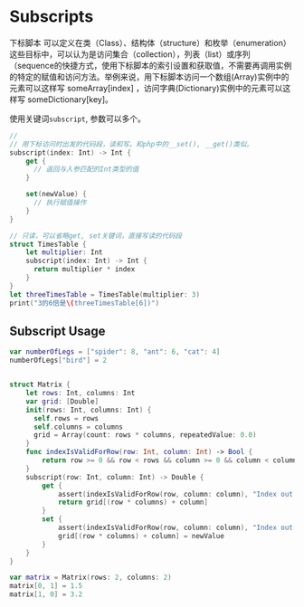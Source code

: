 # Subscripts

下标脚本 可以定义在类（Class）、结构体（structure）和枚举（enumeration）这些目标中，可以认为是访问集合（collection），列表（list）或序列（sequence的快捷方式，使用下标脚本的索引设置和获取值，不需要再调用实例的特定的赋值和访问方法。举例来说，用下标脚本访问一个数组(Array)实例中的元素可以这样写 someArray[index] ，访问字典(Dictionary)实例中的元素可以这样写 someDictionary[key]。

使用关键词`subscript`, 参数可以多个。

```swift
// 
// 用下标访问时出发的代码段，读和写。和php中的__set(), __get()类似。
subscript(index: Int) -> Int {
    get {
      // 返回与入参匹配的Int类型的值
    }

    set(newValue) {
      // 执行赋值操作
    }
}

// 只读，可以省略get, set关键词，直接写读的代码段
struct TimesTable {
    let multiplier: Int
    subscript(index: Int) -> Int {
      return multiplier * index
    }
}
let threeTimesTable = TimesTable(multiplier: 3)
print("3的6倍是\(threeTimesTable[6])")
```

## Subscript Usage

```swift
var numberOfLegs = ["spider": 8, "ant": 6, "cat": 4]
numberOfLegs["bird"] = 2


struct Matrix {
    let rows: Int, columns: Int
    var grid: [Double]
    init(rows: Int, columns: Int) {
      self.rows = rows
      self.columns = columns
      grid = Array(count: rows * columns, repeatedValue: 0.0)
    }
    func indexIsValidForRow(row: Int, column: Int) -> Bool {
        return row >= 0 && row < rows && column >= 0 && column < columns
    }
    subscript(row: Int, column: Int) -> Double {
        get {
            assert(indexIsValidForRow(row, column: column), "Index out of range")
            return grid[(row * columns) + column]
        }
        set {
            assert(indexIsValidForRow(row, column: column), "Index out of range")
            grid[(row * columns) + column] = newValue
        }
    }
}

var matrix = Matrix(rows: 2, columns: 2)
matrix[0, 1] = 1.5
matrix[1, 0] = 3.2

```










